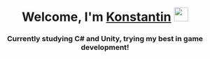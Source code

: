 ### <h1 align="center">Welcome, I'm <a href="https://www.linkedin.com/in/eidzoku/" target="_blank">Konstantin</a> <img src="https://github.com/blackcater/blackcater/raw/main/images/Hi.gif" height="32"/></h1>
<h3 align="center">Currently studying C# and Unity, trying my best in game development!</h3>
